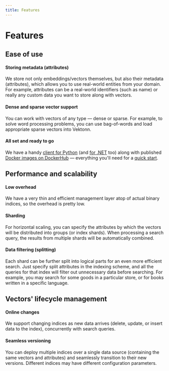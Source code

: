 ```yaml
---
title: Features
---
```


# Features


## Ease of use

#### Storing metadata (attributes)

We store not only embeddings/vectors themselves, but also their metadata (attributes), which allows you to use real-world entities from your domain. For example, attributes can be a real-world identifiers (such as name) or really any custom data you want to store along with vectors.

#### Dense and sparse vector support

You can work with vectors of any type — dense or sparse. For example, to solve word processing problems, you can use bag-of-words and load appropriate sparse vectors into Vektonn.

#### All set and ready to go

We have a handy [client for Python](https://pypi.org/project/vektonn/) (and [for .NET](https://www.nuget.org/packages/Vektonn.ApiClient/) too) along with published [Docker images on DockerHub](https://hub.docker.com/u/vektonn) — everything you'll need for a [quick start](quick-start.md).


## Performance and scalability

#### Low overhead

We have a very thin and efficient management layer atop of actual binary indices, so the overhead is pretty low.

#### Sharding

For horizontal scaling, you can specify the attributes by which the vectors will be distributed into groups (or index shards). When processing a search query, the results from multiple shards will be automatically combined.

#### Data filtering (splitting)

Each shard can be further split into logical parts for an even more efficient search. Just specify split attributes in the indexing scheme, and all the queries for that index will filter out unnecessary data before searching. For example, you may search for some goods in a particular store, or for books written in a specific language.


## Vectors' lifecycle management

#### Online changes

We support changing indices as new data arrives (delete, update, or insert data to the index), concurrently with search queries.

#### Seamless versioning

You can deploy multiple indices over a single data source (containing the same vectors and attributes) and seamlessly transition to their new versions. Different indices may have different configuration parameters.
